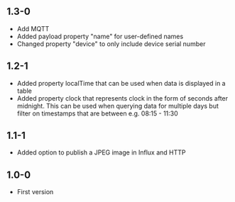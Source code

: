 ## 1.3-0
* Add MQTT
* Added payload property "name" for user-defined names
* Changed property "device" to only include device serial number

## 1.2-1
* Added property localTime that can be used when data is displayed in a table
* Added property clock that represents clock in the form of seconds after midnight.  This can be used when querying data for multiple days but filter on timestamps that are between e.g. 08:15 - 11:30


## 1.1-1
* Added option to publish a JPEG image in Influx and HTTP

##  1.0-0
* First version

